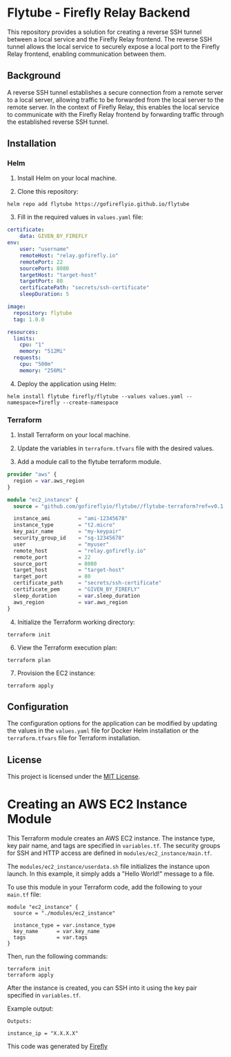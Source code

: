 # Flytube - Firefly Relay Backend

This repository provides a solution for creating a reverse SSH tunnel between a local service and the Firefly Relay frontend. The reverse SSH tunnel allows the local service to securely expose a local port to the Firefly Relay frontend, enabling communication between them.

## Background

A reverse SSH tunnel establishes a secure connection from a remote server to a local server, allowing traffic to be forwarded from the local server to the remote server. In the context of Firefly Relay, this enables the local service to communicate with the Firefly Relay frontend by forwarding traffic through the established reverse SSH tunnel.

## Installation

### Helm

1. Install Helm on your local machine.

2. Clone this repository:

```helm repo add flytube https://gofireflyio.github.io/flytube```

3. Fill in the required values in `values.yaml` file:

```yaml
certificate:
    data: GIVEN_BY_FIREFLY
env:
    user: "username"
    remoteHost: "relay.gofirefly.io"
    remotePort: 22
    sourcePort: 8080
    targetHost: "target-host"
    targetPort: 80
    certificatePath: "secrets/ssh-certificate"
    sleepDuration: 5

image:
  repository: flytube
  tag: 1.0.0

resources:
  limits:
    cpu: "1"
    memory: "512Mi"
  requests:
    cpu: "500m"
    memory: "256Mi"

```

4. Deploy the application using Helm:

```helm install flytube firefly/flytube --values values.yaml --namespace=firefly --create-namespace```


### Terraform

1. Install Terraform on your local machine.

2. Update the variables in `terraform.tfvars` file with the desired values.

3. Add a module call to the flytube terraform module.
```terraform
provider "aws" {
  region = var.aws_region
}

module "ec2_instance" {
  source = "github.com/gofireflyio/flytube//flytube-terraform?ref=v0.1.0"

  instance_ami         = "ami-12345678"
  instance_type        = "t2.micro"
  key_pair_name        = "my-keypair"
  security_group_id    = "sg-12345678"
  user                 = "myuser"
  remote_host          = "relay.gofirefly.io"
  remote_port          = 22
  source_port          = 8080
  target_host          = "target-host"
  target_port          = 80
  certificate_path     = "secrets/ssh-certificate"
  certificate_pem      = "GIVEN_BY_FIREFLY"
  sleep_duration       = var.sleep_duration
  aws_region           = var.aws_region
}
```

4. Initialize the Terraform working directory:

```terraform init```

6. View the Terraform execution plan:

```terraform plan```

7. Provision the EC2 instance:

```terraform apply```

## Configuration

The configuration options for the application can be modified by updating the values in the `values.yaml` file for Docker Helm installation or the `terraform.tfvars` file for Terraform installation.

## License

This project is licensed under the [MIT License](LICENSE).

# Creating an AWS EC2 Instance Module

This Terraform module creates an AWS EC2 instance. The instance type, key pair name, and tags are specified in `variables.tf`. The security groups for SSH and HTTP access are defined in `modules/ec2_instance/main.tf`. 

The `modules/ec2_instance/userdata.sh` file initializes the instance upon launch. In this example, it simply adds a "Hello World!" message to a file.

To use this module in your Terraform code, add the following to your `main.tf` file:

```
module "ec2_instance" {
  source = "./modules/ec2_instance"

  instance_type = var.instance_type
  key_name      = var.key_name
  tags          = var.tags
}
```

Then, run the following commands:

```
terraform init
terraform apply
```

After the instance is created, you can SSH into it using the key pair specified in `variables.tf`.

Example output:

```
Outputs:

instance_ip = "X.X.X.X"
```
This code was generated by [Firefly](https://app.gofirefly.io)
